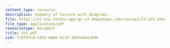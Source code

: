 ```yaml
---
content_type: resource
description: Summary of lecture with diagrams.
file: https://ol-ocw-studio-app-qa.s3.amazonaws.com/courses/12-333-atmospheric-and-ocean-circulations-spring-2004/7c0f5fcd5432e0e64219302ba4a13e96_ch1.pdf
file_type: application/pdf
resourcetype: Document
title: ch1.pdf
uid: 7c0f5fcd-5432-e0e6-4219-302ba4a13e96
---
```

